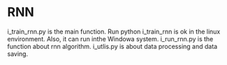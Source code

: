 # RNN
i_train_rnn.py is the main function. Run python i_train_rnn is ok in the linux environment. Also, it can run inthe Windowa system. i_run_rnn.py is the function about rnn algorithm.                                                                                          i_utlis.py is about data processing and data saving.

